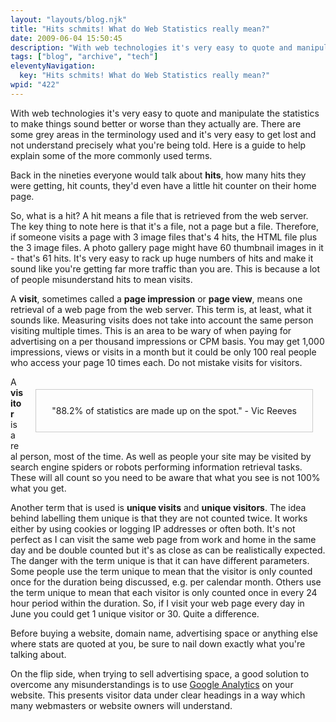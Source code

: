 ```yaml
---
layout: "layouts/blog.njk"
title: "Hits schmits! What do Web Statistics really mean?"
date: 2009-06-04 15:50:45
description: "With web technologies it's very easy to quote and manipulate the statistics to make things sound better or worse than they actually are"
tags: ["blog", "archive", "tech"]
eleventyNavigation:
  key: "Hits schmits! What do Web Statistics really mean?"
wpid: "422"
---
```


With web technologies it's very easy to quote and manipulate the statistics to make things sound better or worse than they actually are. There are some grey areas in the terminology used and it's very easy to get lost and not understand precisely what you're being told. Here is a guide to help explain some of the more commonly used terms.

Back in the nineties everyone would talk about <strong>hits</strong>, how many hits they were getting, hit counts, they'd even have a little hit counter on their home page.

So, what is a hit? A hit means a file that is retrieved from the web server. The key thing to note here is that it's a file, not a page but a file. Therefore, if someone visits a page with 3 image files that's 4 hits, the HTML file plus the 3 image files. A photo gallery page might have 60 thumbnail images in it - that's 61 hits. It's very easy to rack up huge numbers of hits and make it sound like you're getting far more traffic than you are. This is because a lot of people misunderstand hits to mean visits.

A <strong>visit</strong>, sometimes called a <strong>page impression</strong> or <strong>page view</strong>, means one retrieval of a web page from the web server. This term is, at least, what it sounds like. Measuring visits does not take into account the same person visiting multiple times. This is an area to be wary of when paying for advertising on a per thousand impressions or CPM basis. You may get 1,000 impressions, views or visits in a month but it could be only 100 real people who access your page 10 times each. Do not mistake visits for visitors.

<div style="border:solid 1px #CCCCCC;padding:25px;margin:20px;float:right">"88.2% of statistics are made up on the spot."
- Vic Reeves</div>
A <strong>visitor</strong> is a real person, most of the time. As well as people your site may be visited by search engine spiders or robots performing information retrieval tasks. These will all count so you need to be aware that what you see is not 100% what you get.

Another term that is used is <strong>unique visits</strong> and <strong>unique visitors</strong>. The idea behind labelling them unique is that they are not counted twice. It works either by using cookies or logging IP addresses or often both. It's not perfect as I can visit the same web page from work and home in the same day and be double counted but it's as close as can be realistically expected. The danger with the term unique is that it can have different parameters. Some people use the term unique to mean that the visitor is only counted once for the duration being discussed, e.g. per calendar month. Others use the term unique to mean that each visitor is only counted once in every 24 hour period within the duration. So, if I visit your web page every day in June you could get 1 unique visitor or 30. Quite a difference.

Before buying a website, domain name, advertising space or anything else where stats are quoted at you, be sure to nail down exactly what you're talking about.

On the flip side, when trying to sell advertising space, a good solution to overcome any misunderstandings is to use <a title="Google Analytics" href="http://www.google.com/analytics/" target="_blank">Google Analytics</a> on your website. This presents visitor data under clear headings in a way which many webmasters or website owners will understand.
